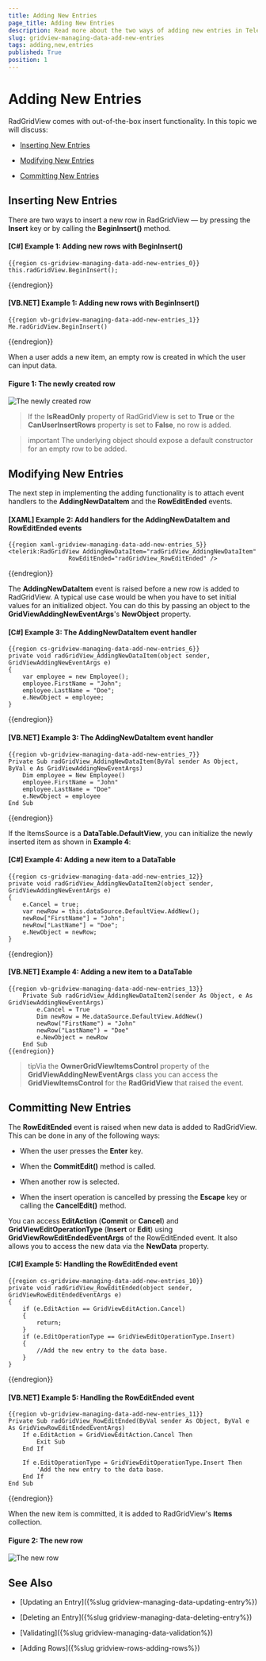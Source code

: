 ```yaml
---
title: Adding New Entries
page_title: Adding New Entries
description: Read more about the two ways of adding new entries in Telerik's WPF DataGrid - by pressing the Insert key or by calling the BeginInsert method.
slug: gridview-managing-data-add-new-entries
tags: adding,new,entries
published: True
position: 1
---
```


# Adding New Entries

RadGridView comes with out-of-the-box insert functionality. In this topic we will discuss:

* [Inserting New Entries](#inserting-new-entries)

* [Modifying New Entries](#modifying-new-entries)

* [Committing New Entries](#committing-new-entries)

## Inserting New Entries

There are two ways to insert a new row in RadGridView — by pressing the __Insert__ key or by calling the __BeginInsert()__ method.

#### __[C#] Example 1: Adding new rows with BeginInsert()__

	{{region cs-gridview-managing-data-add-new-entries_0}}
	this.radGridView.BeginInsert();
{{endregion}}

#### __[VB.NET] Example 1: Adding new rows with BeginInsert()__

	{{region vb-gridview-managing-data-add-new-entries_1}}
	Me.radGridView.BeginInsert()
{{endregion}}

When a user adds a new item, an empty row is created in which the user can input data.

#### __Figure 1: The newly created row__

![The newly created row](images/RadGridView_AddingNewItems_1.png)

>If the __IsReadOnly__ property of RadGridView is set to __True__ or the __CanUserInsertRows__ property is set to __False__, no row is added.

>important The underlying object should expose a default constructor for an empty row to be added.

## Modifying New Entries

The next step in implementing the adding functionality is to attach event handlers to the __AddingNewDataItem__ and the __RowEditEnded__ events.

#### __[XAML] Example 2: Add handlers for the AddingNewDataItem and RowEditEnded events__

	{{region xaml-gridview-managing-data-add-new-entries_5}}
	<telerik:RadGridView AddingNewDataItem="radGridView_AddingNewDataItem"
	                 RowEditEnded="radGridView_RowEditEnded" />
{{endregion}}

The __AddingNewDataItem__ event is raised before a new row is added to RadGridView. A typical use case would be when you have to set initial values for an initialized object. You can do this by passing an object to the __GridViewAddingNewEventArgs__'s **NewObject** property.

#### __[C#] Example 3: The AddingNewDataItem event handler__

	{{region cs-gridview-managing-data-add-new-entries_6}}
	private void radGridView_AddingNewDataItem(object sender, GridViewAddingNewEventArgs e)
	{
	    var employee = new Employee();
	    employee.FirstName = "John";
	    employee.LastName = "Doe";
	    e.NewObject = employee;
	}
{{endregion}}

#### __[VB.NET] Example 3: The AddingNewDataItem event handler__

	{{region vb-gridview-managing-data-add-new-entries_7}}
	Private Sub radGridView_AddingNewDataItem(ByVal sender As Object, ByVal e As GridViewAddingNewEventArgs)
	    Dim employee = New Employee()
	    employee.FirstName = "John"
	    employee.LastName = "Doe"
	    e.NewObject = employee
	End Sub
{{endregion}}

If the ItemsSource is a __DataTable.DefaultView__, you can initialize the newly inserted item as shown in **Example 4**:

#### __[C#] Example 4: Adding a new item to a DataTable__

	{{region cs-gridview-managing-data-add-new-entries_12}}
	private void radGridView_AddingNewDataItem2(object sender, GridViewAddingNewEventArgs e)
	{
	    e.Cancel = true;
	    var newRow = this.dataSource.DefaultView.AddNew();
	    newRow["FirstName"] = "John";
	    newRow["LastName"] = "Doe";
	    e.NewObject = newRow;
	}
{{endregion}}

#### __[VB.NET] Example 4: Adding a new item to a DataTable__

	{{region vb-gridview-managing-data-add-new-entries_13}}
		Private Sub radGridView_AddingNewDataItem2(sender As Object, e As GridViewAddingNewEventArgs)
		    e.Cancel = True
		    Dim newRow = Me.dataSource.DefaultView.AddNew()
		    newRow("FirstName") = "John"
		    newRow("LastName") = "Doe"
		    e.NewObject = newRow
		End Sub
	{{endregion}}

>tipVia the __OwnerGridViewItemsControl__ property of the __GridViewAddingNewEventArgs__ class you can access the __GridViewItemsControl__ for the __RadGridView__ that raised the event.

## Committing New Entries

The __RowEditEnded__ event is raised when new data is added to RadGridView. This can be done in any of the following ways: 

* When the user presses the __Enter__ key.

* When the __CommitEdit()__ method is called.

* When another row is selected.

* When the insert operation is cancelled by pressing the __Escape__ key or calling the __CancelEdit()__ method.

You can access __EditAction__ (__Commit__ or __Cancel__) and __GridViewEditOperationType__ (__Insert__ or __Edit__) using __GridViewRowEditEndedEventArgs__ of the RowEditEnded event. It also allows you to access the new data via the __NewData__ property.

#### __[C#] Example 5: Handling the RowEditEnded event__

	{{region cs-gridview-managing-data-add-new-entries_10}}
	private void radGridView_RowEditEnded(object sender, GridViewRowEditEndedEventArgs e)
	{
	    if (e.EditAction == GridViewEditAction.Cancel)
	    {
	        return;
	    }
	    if (e.EditOperationType == GridViewEditOperationType.Insert)
	    {
	        //Add the new entry to the data base.
	    }
	}
{{endregion}}

#### __[VB.NET] Example 5: Handling the RowEditEnded event__

	{{region vb-gridview-managing-data-add-new-entries_11}}
	Private Sub radGridView_RowEditEnded(ByVal sender As Object, ByVal e As GridViewRowEditEndedEventArgs)
	    If e.EditAction = GridViewEditAction.Cancel Then
	        Exit Sub
	    End If
	
	    If e.EditOperationType = GridViewEditOperationType.Insert Then
	        'Add the new entry to the data base.
	    End If
	End Sub
{{endregion}}

When the new item is committed, it is added to RadGridView's __Items__ collection.

#### __Figure 2: The new row__

![The new row](images/RadGridView_AddingNewItems_2.png)

## See Also

 * [Updating an Entry]({%slug gridview-managing-data-updating-entry%})

 * [Deleting an Entry]({%slug gridview-managing-data-deleting-entry%})

 * [Validating]({%slug gridview-managing-data-validation%})

 * [Adding Rows]({%slug gridview-rows-adding-rows%})
